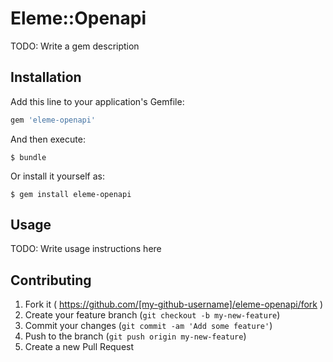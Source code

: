# Eleme::Openapi

TODO: Write a gem description

## Installation

Add this line to your application's Gemfile:

```ruby
gem 'eleme-openapi'
```

And then execute:

    $ bundle

Or install it yourself as:

    $ gem install eleme-openapi

## Usage

TODO: Write usage instructions here

## Contributing

1. Fork it ( https://github.com/[my-github-username]/eleme-openapi/fork )
2. Create your feature branch (`git checkout -b my-new-feature`)
3. Commit your changes (`git commit -am 'Add some feature'`)
4. Push to the branch (`git push origin my-new-feature`)
5. Create a new Pull Request
